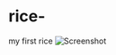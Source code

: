# rice-
my first rice 
![Screenshot](https://raw.githubusercontent.com/quant0x2/rice-/screenshot.png)
